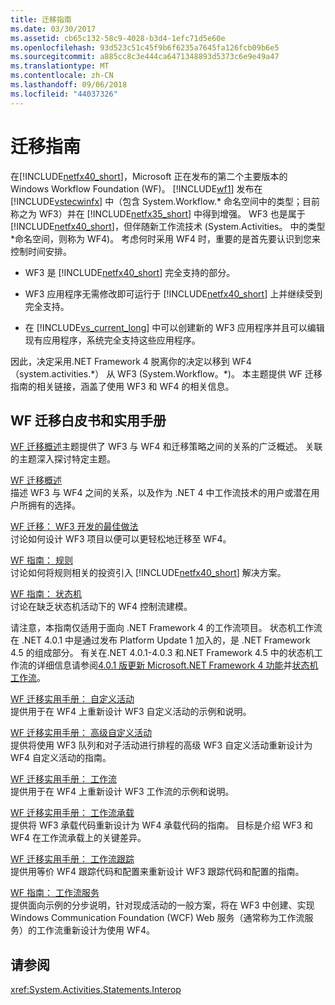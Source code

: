 ```yaml
---
title: 迁移指南
ms.date: 03/30/2017
ms.assetid: cb65c132-58c9-4028-b3d4-1efc71d5e60e
ms.openlocfilehash: 93d523c51c45f9b6f6235a7645fa126fcb09b6e5
ms.sourcegitcommit: a885cc8c3e444ca6471348893d5373c6e9e49a47
ms.translationtype: MT
ms.contentlocale: zh-CN
ms.lasthandoff: 09/06/2018
ms.locfileid: "44037326"
---
```

# <a name="migration-guidance"></a>迁移指南
在[!INCLUDE[netfx40_short](../../../includes/netfx40-short-md.md)]，Microsoft 正在发布的第二个主要版本的 Windows Workflow Foundation (WF)。 [!INCLUDE[wf1](../../../includes/wf1-md.md)] 发布在 [!INCLUDE[vstecwinfx](../../../includes/vstecwinfx-md.md)] 中（包含 System.Workflow.* 命名空间中的类型；目前称之为 WF3）并在 [!INCLUDE[netfx35_short](../../../includes/netfx35-short-md.md)] 中得到增强。 WF3 也是属于[!INCLUDE[netfx40_short](../../../includes/netfx40-short-md.md)]，但伴随新工作流技术 (System.Activities。 中的类型\*命名空间，则称为 WF4)。 考虑何时采用 WF4 时，重要的是首先要认识到您来控制时间安排。  
  
-   WF3 是 [!INCLUDE[netfx40_short](../../../includes/netfx40-short-md.md)] 完全支持的部分。  
  
-   WF3 应用程序无需修改即可运行于 [!INCLUDE[netfx40_short](../../../includes/netfx40-short-md.md)] 上并继续受到完全支持。  
  
-   在 [!INCLUDE[vs_current_long](../../../includes/vs-current-long-md.md)] 中可以创建新的 WF3 应用程序并且可以编辑现有应用程序，系统完全支持这些应用程序。  
  
 因此，决定采用.NET Framework 4 脱离你的决定以移到 WF4 （system.activities.*） 从 WF3 (System.Workflow。\*)。 本主题提供 WF 迁移指南的相关链接，涵盖了使用 WF3 和 WF4 的相关信息。  
  
## <a name="wf-migration-whitepapers-and-cookbooks"></a>WF 迁移白皮书和实用手册  
 [WF 迁移概述](https://go.microsoft.com/fwlink/?LinkId=153873)主题提供了 WF3 与 WF4 和迁移策略之间的关系的广泛概述。 关联的主题深入探讨特定主题。  
  
 [WF 迁移概述](https://go.microsoft.com/fwlink/?LinkId=153873)  
 描述 WF3 与 WF4 之间的关系，以及作为 .NET 4 中工作流技术的用户或潜在用户所拥有的选择。  
  
 [WF 迁移： WF3 开发的最佳做法](https://go.microsoft.com/fwlink/?LinkId=153852)  
 讨论如何设计 WF3 项目以便可以更轻松地迁移至 WF4。  
  
 [WF 指南： 规则](https://go.microsoft.com/fwlink/?LinkId=153854)  
 讨论如何将规则相关的投资引入 [!INCLUDE[netfx40_short](../../../includes/netfx40-short-md.md)] 解决方案。  
  
 [WF 指南： 状态机](https://go.microsoft.com/fwlink/?LinkId=153855)  
 讨论在缺乏状态机活动下的 WF4 控制流建模。  
  
 请注意，本指南仅适用于面向 .NET Framework 4 的工作流项目。 状态机工作流在 .NET 4.0.1 中是通过发布 Platform Update 1 加入的，是 .NET Framework 4.5 的组成部分。 有关在.NET 4.0.1-4.0.3 和.NET Framework 4.5 中的状态机工作流的详细信息请参阅[4.0.1 版更新 Microsoft.NET Framework 4 功能](https://msdn.microsoft.com/library/de3297bd-c3e1-4126-95be-2ed7fe2a98fc)并[状态机工作流](../../../docs/framework/windows-workflow-foundation/state-machine-workflows.md)。  
  
 [WF 迁移实用手册： 自定义活动](https://go.microsoft.com/fwlink/?LinkId=153856)  
 提供用于在 WF4 上重新设计 WF3 自定义活动的示例和说明。  
  
 [WF 迁移实用手册： 高级自定义活动](https://go.microsoft.com/fwlink/?LinkId=275560)  
 提供将使用 WF3 队列和对子活动进行排程的高级 WF3 自定义活动重新设计为 WF4 自定义活动的指南。  
  
 [WF 迁移实用手册： 工作流](https://go.microsoft.com/fwlink/?LinkId=153858)  
 提供用于在 WF4 上重新设计 WF3 工作流的示例和说明。  
  
 [WF 迁移实用手册： 工作流承载](https://go.microsoft.com/fwlink/?LinkId=275561)  
 提供将 WF3 承载代码重新设计为 WF4 承载代码的指南。 目标是介绍 WF3 和 WF4 在工作流承载上的关键差异。  
  
 [WF 迁移实用手册： 工作流跟踪](https://go.microsoft.com/fwlink/?LinkId=275562)  
 提供用等价 WF4 跟踪代码和配置来重新设计 WF3 跟踪代码和配置的指南。  
  
 [WF 指南： 工作流服务](https://go.microsoft.com/fwlink/?LinkId=275564)  
 提供面向示例的分步说明，针对现成活动的一般方案，将在 WF3 中创建、实现 Windows Communication Foundation (WCF) Web 服务（通常称为工作流服务）的工作流重新设计为使用 WF4。  
  
## <a name="see-also"></a>请参阅  
 <xref:System.Activities.Statements.Interop>
